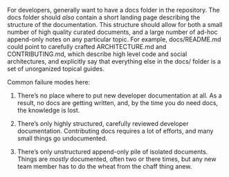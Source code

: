 For developers, generally want to have a docs folder in the repository. The docs folder should _also_ contain a short landing page describing the structure of the documentation. This structure should allow for both a small number of high quality curated documents, and a large number of ad-hoc append-only notes on any particular topic. For example, docs/README.md could point to carefully crafted ARCHITECTURE.md and CONTRIBUTING.md, which describe high level code and social architectures, and explicitly say that everything else in the docs/ folder is a set of unorganized topical guides.

Common failure modes here:

1. There’s no place where to put new developer documentation at all. As a result, no docs are getting written, and, by the time you do need docs, the knowledge is lost.

1. There’s only highly structured, carefully reviewed developer documentation. Contributing docs requires a lot of efforts, and many small things go undocumented.

1. There’s only unstructured append-only pile of isolated documents. Things are _mostly_ documented, often two or there times, but any new team member has to do the wheat from the chaff thing anew.
